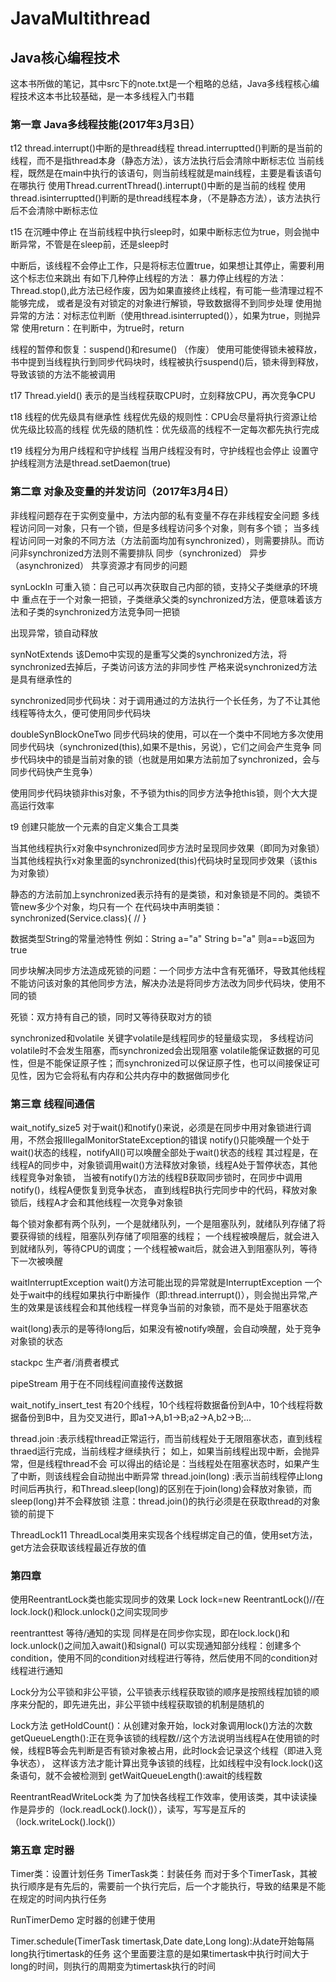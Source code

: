 # JavaMultithread
## Java核心编程技术
这本书所做的笔记，其中src下的note.txt是一个粗略的总结，Java多线程核心编程技术这本书比较基础，是一本多线程入门书籍

### 第一章 Java多线程技能(2017年3月3日）
t12
thread.interrupt()中断的是thread线程
thread.interruptted()判断的是当前的线程，而不是指thread本身（静态方法），该方法执行后会清除中断标志位
当前线程，既然是在main中执行的该语句，则当前线程就是main线程，主要是看该语句在哪执行
使用Thread.currentThread().interrupt()中断的是当前的线程
使用thread.isinterruptted()判断的是thread线程本身，（不是静态方法），该方法执行后不会清除中断标志位

t15
在沉睡中停止
在当前线程中执行sleep时，如果中断标志位为true，则会抛中断异常，不管是在sleep前，还是sleep时

中断后，该线程不会停止工作，只是将标志位置true，如果想让其停止，需要利用这个标志位来跳出
有如下几种停止线程的方法：
暴力停止线程的方法：Thread.stop(),此方法已经作废，因为如果直接终止线程，有可能一些清理过程不能够完成，
                  或者是没有对锁定的对象进行解锁，导致数据得不到同步处理
使用抛异常的方法：对标志位判断（使用thread.isinterrupted()），如果为true，则抛异常
使用return：在判断中，为true时，return

线程的暂停和恢复：suspend()和resume() （作废）
使用可能使得锁未被释放，书中提到当线程执行到同步代码块时，线程被执行suspend()后，锁未得到释放，导致该锁的方法不能被调用

t17
Thread.yield() 表示的是当线程获取CPU时，立刻释放CPU，再次竞争CPU

t18
线程的优先级具有继承性
线程优先级的规则性：CPU会尽量将执行资源让给优先级比较高的线程
优先级的随机性：优先级高的线程不一定每次都先执行完成

t19
线程分为用户线程和守护线程
当用户线程没有时，守护线程也会停止
设置守护线程测方法是thread.setDaemon(true)

### 第二章 对象及变量的并发访问（2017年3月4日）
非线程问题存在于实例变量中，方法内部的私有变量不存在非线程安全问题
多线程访问同一对象，只有一个锁，但是多线程访问多个对象，则有多个锁；
当多线程访问同一对象的不同方法（方法前面均加有synchronized），则需要排队。而访问非synchronized方法则不需要排队
同步（synchronized） 异步（asynchronized）
共享资源才有同步的问题

synLockIn
可重入锁：自己可以再次获取自己内部的锁，支持父子类继承的环境中
重点在于一个对象一把锁，子类继承父类的synchronized方法，便意味着该方法和子类的synchronized方法竞争同一把锁

出现异常，锁自动释放

synNotExtends
该Demo中实现的是重写父类的synchronized方法，将synchronized去掉后，子类访问该方法的非同步性
严格来说synchronized方法是具有继承性的

synchronized同步代码块：对于调用通过的方法执行一个长任务，为了不让其他线程等待太久，便可使用同步代码块

doubleSynBlockOneTwo
同步代码块的使用，可以在一个类中不同地方多次使用同步代码块（synchronized(this),如果不是this，另说），它们之间会产生竞争
同步代码块中的锁是当前对象的锁（也就是用如果方法前加了synchronized，会与同步代码快产生竞争）

使用同步代码块锁非this对象，不予锁为this的同步方法争抢this锁，则个大大提高运行效率

t9
创建只能放一个元素的自定义集合工具类

当其他线程执行x对象中synchronized同步方法时呈现同步效果（即同为对象锁）
当其他线程执行x对象里面的synchronized(this)代码块时呈现同步效果（该this为对象锁）

静态的方法前加上synchronized表示持有的是类锁，和对象锁是不同的。类锁不管new多少个对象，均只有一个
在代码块中声明类锁：
    synchronized(Service.class){
    //
    }

数据类型String的常量池特性
例如：String a="a"
     String b="a"
则a==b返回为true

同步块解决同步方法造成死锁的问题：一个同步方法中含有死循环，导致其他线程不能访问该对象的其他同步方法，解决办法是将同步方法改为同步代码块，使用不同的锁

死锁：双方持有自己的锁，同时又等待获取对方的锁

synchronized和volatile
关键字volatile是线程同步的轻量级实现，
多线程访问volatile时不会发生阻塞，而synchronized会出现阻塞
volatile能保证数据的可见性，但是不能保证原子性；而synchronized可以保证原子性，也可以间接保证可见性，因为它会将私有内存和公共内存中的数据做同步化


### 第三章 线程间通信
wait_notify_size5
对于wait()和notify()来说，必须是在同步中用对象锁进行调用，不然会报IllegalMonitorStateException的错误
notify()只能唤醒一个处于wait()状态的线程，notifyAll()可以唤醒全部处于wait()状态的线程
其过程是，在线程A的同步中，对象锁调用wait()方法释放对象锁，线程A处于暂停状态，其他线程竞争对象锁，
当被有notify()方法的线程B获取同步锁时，在同步中调用notify()，线程A便恢复到竞争状态，
直到线程B执行完同步中的代码，释放对象锁后，线程A才会和其他线程一次竞争对象锁

每个锁对象都有两个队列，一个是就绪队列，一个是阻塞队列，就绪队列存储了将要获得锁的线程，阻塞队列存储了呗阻塞的线程；
一个线程被唤醒后，就会进入到就绪队列，等待CPU的调度；一个线程被wait后，就会进入到阻塞队列，等待下一次被唤醒

waitInterruptException
wait()方法可能出现的异常就是InterruptException
一个处于wait中的线程如果执行中断操作（即:thread.interrupt()），则会抛出异常,产生的效果是该线程会和其他线程一样竞争当前的对象锁，而不是处于阻塞状态

wait(long)表示的是等待long后，如果没有被notify唤醒，会自动唤醒，处于竞争对象锁的状态

stackpc
生产者/消费者模式

pipeStream 用于在不同线程间直接传送数据

wait_notify_insert_test
有20个线程，10个线程将数据备份到A中，10个线程将数据备份到B中，且为交叉进行，即a1->A,b1->B;a2->A,b2->B;...

thread.join :表示线程thread正常运行，而当前线程处于无限阻塞状态，直到线程thraed运行完成，当前线程才继续执行；
如上，如果当前线程出现中断，会抛异常，但是线程thread不会
可以得出的结论是：当线程处在阻塞状态时，如果产生了中断，则该线程会自动抛出中断异常
thread.join(long) :表示当前线程停止long时间后再执行，和Thread.sleep(long)的区别在于join(long)会释放对象锁，而sleep(long)并不会释放锁
注意：thread.join()的执行必须是在获取thread的对象锁的前提下

ThreadLock11
ThreadLocal类用来实现各个线程绑定自己的值，使用set方法，get方法会获取该线程最近存放的值


### 第四章
使用ReentrantLock类也能实现同步的效果
Lock lock=new ReentrantLock()//在lock.lock()和lock.unlock()之间实现同步

reentranttest
等待/通知的实现
同样是在同步你实现，即在lock.lock()和lock.unlock()之间加入await()和signal()
可以实现通知部分线程：创建多个condition，使用不同的condition对线程进行等待，然后使用不同的condition对线程进行通知

Lock分为公平锁和非公平锁，公平锁表示线程获取锁的顺序是按照线程加锁的顺序来分配的，即先进先出，非公平锁中线程获取锁的机制是随机的

Lock方法
getHoldCount()：从创建对象开始，lock对象调用lock()方法的次数
getQueueLength():正在竞争该锁的线程数//这个方法说明当线程A在使用锁的时候，线程B等会先判断是否有锁对象被占用，此时lock会记录这个线程（即进入竞争状态），
                  这样该方法才能计算出竞争该锁的线程，比如线程中没有lock.lock()这条语句，就不会被检测到
getWaitQueueLength():await的线程数

ReentrantReadWriteLock类
为了加快各线程工作效率，使用该类，其中读读操作是异步的（lock.readLock().lock()），读写，写写是互斥的（lock.writeLock().lock()）

### 第五章 定时器
Timer类：设置计划任务
TimerTask类：封装任务
而对于多个TimerTask，其被执行顺序是有先后的，需要前一个执行完后，后一个才能执行，导致的结果是不能在规定的时间内执行任务

RunTimerDemo
定时器的创建于使用

Timer.schedule(TimerTask timertask,Date date,Long long):从date开始每隔long执行timertask的任务
这个里面要注意的是如果timertask中执行时间大于long的时间，则执行的周期变为timertask执行的时间


